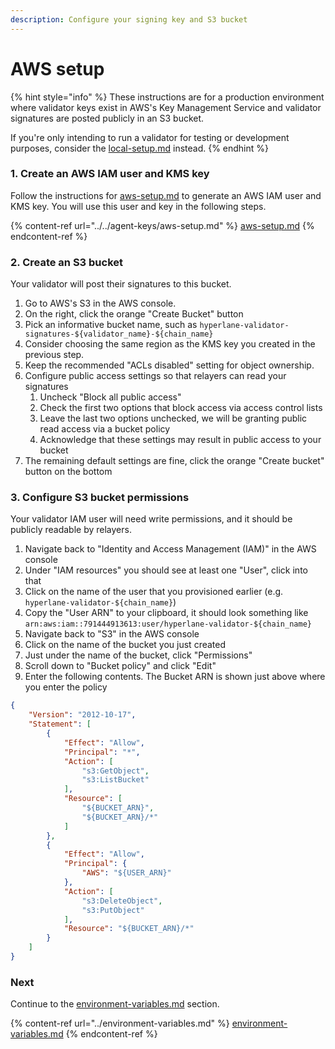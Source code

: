 ```yaml
---
description: Configure your signing key and S3 bucket
---
```


# AWS setup

{% hint style="info" %}
These instructions are for a production environment where validator keys exist in AWS's Key Management Service and validator signatures are posted publicly in an S3 bucket.

If you're only intending to run a validator for testing or development purposes, consider the [local-setup.md](local-setup.md "mention") instead.
{% endhint %}

### 1. Create an AWS IAM user and KMS key

Follow the instructions for [aws-setup.md](../../agent-keys/aws-setup.md "mention") to generate an AWS IAM user and KMS key. You will use this user and key in the following steps.

{% content-ref url="../../agent-keys/aws-setup.md" %}
[aws-setup.md](../../agent-keys/aws-setup.md)
{% endcontent-ref %}

### 2. Create an S3 bucket

Your validator will post their signatures to this bucket.

1. Go to AWS's S3 in the AWS console.
2. On the right, click the orange "Create Bucket" button
3. Pick an informative bucket name, such as `hyperlane-validator-signatures-${validator_name}-${chain_name}`
4. Consider choosing the same region as the KMS key you created in the previous step.
5. Keep the recommended "ACLs disabled" setting for object ownership.
6. Configure public access settings so that relayers can read your signatures
   1. Uncheck "Block all public access"
   2. Check the first two options that block access via access control lists
   3. Leave the last two options unchecked, we will be granting public read access via a bucket policy
   4. Acknowledge that these settings may result in public access to your bucket
7. The remaining default settings are fine, click the orange "Create bucket" button on the bottom

### 3. Configure S3 bucket permissions

Your validator IAM user will need write permissions, and it should be publicly readable by relayers.

1. Navigate back to "Identity and Access Management (IAM)" in the AWS console
2. Under "IAM resources" you should see at least one "User", click into that
3. Click on the name of the user that you provisioned earlier (e.g. `hyperlane-validator-${chain_name}`)
4. Copy the "User ARN" to your clipboard, it should look something like `arn:aws:iam::791444913613:user/hyperlane-validator-${chain_name}`
5. Navigate back to "S3" in the AWS console
6. Click on the name of the bucket you just created
7. Just under the name of the bucket, click "Permissions"
8. Scroll down to "Bucket policy" and click "Edit"
9. Enter the following contents. The Bucket ARN is shown just above where you enter the policy

```json
{
    "Version": "2012-10-17",
    "Statement": [
        {
            "Effect": "Allow",
            "Principal": "*",
            "Action": [
                "s3:GetObject",
                "s3:ListBucket"
            ],
            "Resource": [
                "${BUCKET_ARN}",
                "${BUCKET_ARN}/*"
            ]
        },
        {
            "Effect": "Allow",
            "Principal": {
                "AWS": "${USER_ARN}"
            },
            "Action": [
                "s3:DeleteObject",
                "s3:PutObject"
            ],
            "Resource": "${BUCKET_ARN}/*"
        }
    ]
}
```

### Next

Continue to the [environment-variables.md](../environment-variables.md "mention") section.

{% content-ref url="../environment-variables.md" %}
[environment-variables.md](../environment-variables.md)
{% endcontent-ref %}

